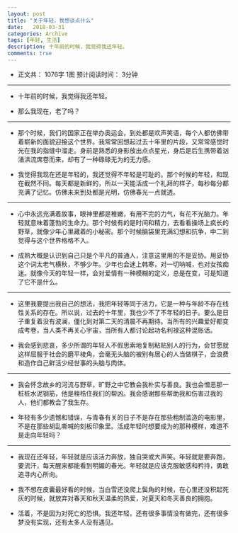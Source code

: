 ```yaml
---
layout: post
title: "关于年轻，我想谈点什么"
date:   2018-03-31
categories: Archive
tags: [年轻, 生活]
description: 十年前的时候，我觉得我还年轻。
comments: true
---
```


* 正文共： 1076字  1图    预计阅读时间： 3分钟

---
* 十年前的时候，我觉得我还年轻。

* 那么我现在，老了吗？


---
* 那个时候，我们的国家正在举办奥运会，到处都是欢声笑语，每个人都仿佛带着崭新的面貌迎接这个世界。我常常回想起过去十年里的片段，又常常感觉时光在我的指缝中溜走。身前是熟悉的身影放出点点星光，身后是后生携带着汹涌洪流席卷而来，却有了一种碌碌无为的无力感。

* 我觉得我现在还是年轻的，我还觉得不年轻是可耻的。那个时候的年轻，和现在截然不同。每天都是新鲜的，所以一天能活成一个礼拜的样子，每秒每分都充满了记忆。仿佛未来到处都是光明，仿佛春光一点就透。


---
* 心中永远充满着故事，眼神里都是稚嫩，有用不完的力气，有花不光脑力。年轻就意味着蓬勃的生命力。那个时候有的是时间和精力，去看看操场上疯长的野草，就像少年心里藏着的小秘密。那个时候脑袋里充满幻想和抗争，中二到觉得与这个世界格格不入。

* 成熟大概是认识到自己只是个平凡的普通人，注意这里用的不是妥协。用妥协这个词太老气横秋，不够少年。少年也会迷上韩寒，对一切呐喊，也对女孩痴迷。就像今天的年轻一样，会对爱情有一种模糊的定义，总是在变，可是知道了它不是什么。


---
* 这里我要提出我自己的想法，我把年轻等同于活力，它是一种与年龄不存在线性关系的存在。所以说，过去的十年里，我也少不了不年轻的日子。要么是日子重复着没有波澜，僵化到对第二天的清晨不再期待。当所有的兴趣爱好都变成考卷，当人类不再关心宇宙，当所有人都讨论起功名利禄这种混账话。

* 我会感到悲哀，多少所谓的年轻人不假思索地复制粘贴别人的行为，会甘愿就这样屈服于社会的磨平棱角，会毫无头脑的被别有居心的人当做棋子，会浪费和造作自己鲜活少经世事的头脑与肉体。


---
* 我会怀念故乡的河流与野草，旷野之中它教会我朴实与善良。我也会憎恶那一桩桩水泥钢筋，他是桎梏住我们的帮凶。我会感谢那些帮助我和伤害过我的人，他们都教会了我生存。

* 年轻有多少遗憾和错误，与青春有关的日子不是存在那些粗制滥造的电影里，不是在那些胡乱嘶喊的刻板印象里。活成年轻时想要成为的那种模样，难道不是走向年轻吗？


---
* 我现在还年轻，年轻就是应该活力奔放，独自哭或大声笑。年轻就是要奔跑，要流汗，每天醒来都能看到明媚的春光。年轻就是应该克服敏感和矜持，勇敢追寻内心所向。

* 我不想在皮囊最好看的时候，当白雪还没爬上鬓角的时候，在心里还没积起死灰的时候，就放弃对春天和秋天温柔的热爱，对夏天和冬天善良的拥抱。

* 活着，不是因为对死亡的恐惧。我还年轻，还有很多事情没有做完，还有很多梦没有实现，还有太多人没有遇见。
